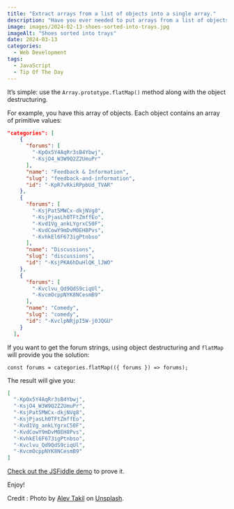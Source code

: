 ```yaml
---
title: "Extract arrays from a list of objects into a single array."
description: "Have you ever needed to put arrays from a list of objects into the single array? JavaScript provides a native API to do it and it’s simple."
image: images/2024-02-13-shoes-sorted-into-trays.jpg
imageAlt: "Shoes sorted into trays"
date: 2024-03-13
categories:
  - Web Development
tags:
  - JavaScript
  - Tip Of The Day
---
```


It’s simple: use the `Array.prototype.flatMap()` method along with the object destructuring.

For example, you have this array of objects. Each object contains an array of primitive values:

```json
"categories": [
    {
      "forums": [
        "-KpOx5Y4AqRr3sB4Ybwj",
        "-KsjO4_W3W9Q2Z2UmuPr"
      ],
      "name": "Feedback & Information",
      "slug": "feedback-and-information",
      "id": "-KpR7vRkiRPpbUd_TVAR"
    },
    {
      "forums": [
        "-KsjPat5MWCx-dkjNVg8",
        "-KsjPjasLh0TFtZmffEo",
        "-Kvd1Vg_ankLYgrxC50F",
        "-KvdCowY9mDvM0EH8Pvs",
        "-KvhkEl6F673igPtnbso"
      ],
      "name": "Discussions",
      "slug": "discussions",
      "id": "-KsjPKA6hDuHlQK_lJWO"
    },
    {
      "forums": [
        "-Kvclvu_Qd9QdS9ciqUl",
        "-KvcmOcppNYK8NCesmB9"
      ],
      "name": "Comedy",
      "slug": "comedy",
      "id": "-KvclpNRjpI5W-j0JQGU"
    }
  ],
```

If you want to get the forum strings, using object destructuring and `flatMap` will provide you the solution:

```tsx
const forums = categories.flatMap(({ forums }) => forums);
```

The result will give you:

```json
[
  "-KpOx5Y4AqRr3sB4Ybwj",
  "-KsjO4_W3W9Q2Z2UmuPr",
  "-KsjPat5MWCx-dkjNVg8",
  "-KsjPjasLh0TFtZmffEo",
  "-Kvd1Vg_ankLYgrxC50F",
  "-KvdCowY9mDvM0EH8Pvs",
  "-KvhkEl6F673igPtnbso",
  "-Kvclvu_Qd9QdS9ciqUl",
  "-KvcmOcppNYK8NCesmB9"
]
```

[Check out the JSFiddle demo](https://jsfiddle.net/puzzlout/98w7h4xL/) to prove it.

Enjoy!

Credit : Photo by [Alev Takil](https://unsplash.com/@alevisionco?utm_content=creditCopyText&utm_medium=referral&utm_source=unsplash) on [Unsplash](https://unsplash.com/photos/assorted-color-sneakers-d-1FY75fh_s?utm_content=creditCopyText&utm_medium=referral&utm_source=unsplash).
